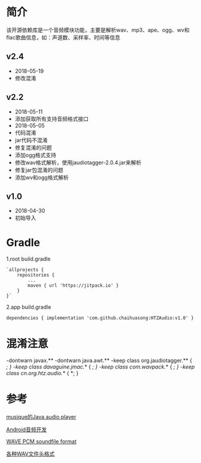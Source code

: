 # 简介 #
该开源依赖库是一个音频模块功能，主要是解析wav、mp3、ape、ogg、wv和flac歌曲信息，如：声道数、采样率、时间等信息

## v2.4 ##
- 2018-05-19
- 修改混淆

## v2.2 ##
- 2018-05-11
- 添加获取所有支持音频格式接口
- 2018-05-05
- 代码混淆
- jar代码不混淆
- 修复混淆的问题
- 添加ogg格式支持
- 修改wav格式解析，使用jaudiotagger-2.0.4.jar来解析
- 修复jar包混淆的问题
- 添加wv和ogg格式解析


## v1.0 ##


- 2018-04-30
- 初始导入

# Gradle #
1.root build.gradle

	`allprojects {
		repositories {
			...
			maven { url 'https://jitpack.io' }
		}
	}`

2.app build.gradle

`dependencies {
	         implementation 'com.github.chaihuasong:HTZAudio:v1.0'
	}`

# 混淆注意 #
-dontwarn javax.**
-dontwarn java.awt.**
-keep class org.jaudiotagger.** { *; }
-keep class davaguine.jmac.** { *; }
-keep class com.wavpack.** { *; }
-keep class cn.org.htz.audio.** { *; }



# 参考 #

[musique的Java audio player](https://github.com/tulskiy/musique)

[Android音频开发](https://github.com/Jhuster/AudioDemo)

[WAVE PCM soundfile format](http://soundfile.sapp.org/doc/WaveFormat/)

[各种WAV文件头格式](http://www.xuebuyuan.com/840670.html)